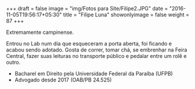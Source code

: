 +++
draft = false
image = "img/Fotos para Site/Filipe2.JPG"
date = "2016-11-05T19:56:17+05:30"
title = "Filipe Luna"
showonlyimage = false
weight = 87
+++

Extremamente campinense.

<!--more-->

Entrou no Lab num dia que esqueceram a porta aberta, foi ficando e acabou sendo adotado. Gosta de correr, tomar chá, se embrenhar na Feira Central, fazer suas leituras no transporte público e pedalar entre um rolê e outro.

* Bacharel em Direito pela Universidade Federal da Paraíba (UFPB)
* Advogado desde 2017 (OAB/PB 24.525)
